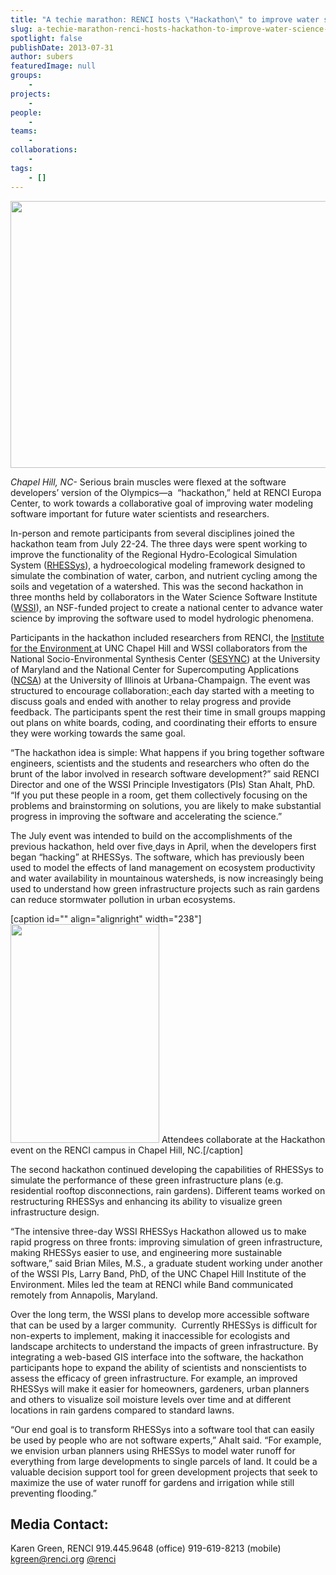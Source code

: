 ```yaml
---
title: "A techie marathon: RENCI hosts \"Hackathon\" to improve water science software"
slug: a-techie-marathon-renci-hosts-hackathon-to-improve-water-science-software
spotlight: false
publishDate: 2013-07-31
author: subers
featuredImage: null
groups:
    - 
projects:
    - 
people:
    - 
teams: 
    - 
collaborations:
    - 
tags:
    - []
---
```

<img class="alignnone" title="RENCI Hackathon 2.0" alt="" src="http://farm4.staticflickr.com/3680/9407353027_02508f15b0_z.jpg" width="640" height="427" />

<em>Chapel Hill, NC- </em>Serious brain muscles were flexed at the software developers’ version of the Olympics—a  “hackathon,” held at RENCI Europa Center, to work towards a collaborative goal of improving water modeling software important for future water scientists and researchers.

<!--more-->In-person and remote participants from several disciplines joined the hackathon team from July 22-24. The three days were spent working to improve the functionality of the Regional Hydro-Ecological Simulation System (<a href="http://fiesta.bren.ucsb.edu/~rhessys/">RHESSys</a>), a hydroecological modeling framework designed to simulate the combination of water, carbon, and nutrient cycling among the soils and vegetation of a watershed. This was the second hackathon in three months held by collaborators in the Water Science Software Institute (<a href="http://www.renci.org/focus-areas/environmental-research/water-science-software-institute">WSSI</a>), an NSF-funded project to create a national center to advance water science by improving the software used to model hydrologic phenomena.

Participants in the hackathon included researchers from RENCI, the <a href="http://www.ie.unc.edu">Institute for the Environment </a>at UNC Chapel Hill and WSSI collaborators from the National Socio-Environmental Synthesis Center (<a href="http://www.sesync.org">SESYNC</a>) at the University of Maryland and the National Center for Supercomputing Applications (<a href="http://www.ncsa.illinois.edu">NCSA</a>) at the University of Illinois at Urbana-Champaign. The event was structured to encourage collaboration:<ins cite="mailto:Brian%20Miles" datetime="2013-07-24T15:38"> </ins>each day started with a meeting to discuss goals and ended with another to relay progress and provide feedback. The participants spent the rest their time in small groups mapping out plans on white boards, coding, and coordinating their efforts to ensure they were working towards the same goal.

“The hackathon idea is simple: What happens if you bring together software engineers, scientists and the students and researchers who often do the brunt of the labor involved in research software development?” said RENCI Director and one of the WSSI Principle Investigators (PIs) Stan Ahalt, PhD. “If you put these people in a room, get them collectively focusing on the problems and brainstorming on solutions, you are likely to make substantial progress in improving the software and accelerating the science.”

The July event was intended to build on the accomplishments of the previous hackathon, held over five<ins cite="mailto:Karen%20Green" datetime="2013-07-23T16:21"> </ins>days in April, when the developers first began “hacking” at RHESSys. The software, which has previously been used to model the effects of land management on ecosystem productivity and water availability in mountainous watersheds, is now increasingly being used to understand how green infrastructure projects such as rain gardens can reduce stormwater pollution in urban ecosystems.

[caption id="" align="alignright" width="238"]<img class=" " title="RENCI Hackathon 2.0" alt="" src="http://farm8.staticflickr.com/7331/9410113118_c3cf978c85.jpg" width="238" height="350" /> Attendees collaborate at the Hackathon event on the RENCI campus in Chapel Hill, NC.[/caption]

The second hackathon continued developing the capabilities of RHESSys to simulate the performance of these green infrastructure plans (e.g. residential rooftop disconnections, rain gardens). Different teams worked on restructuring RHESSys and enhancing its ability to visualize green infrastructure design.

“The intensive three-day WSSI RHESSys Hackathon allowed us to make rapid progress on three fronts: improving simulation of green infrastructure, making RHESSys easier to use, and engineering more sustainable software,” said Brian Miles, M.S., a graduate student working under another of the WSSI PIs, Larry Band, PhD, of the UNC Chapel Hill Institute of the Environment. Miles led the team at RENCI while Band communicated remotely from Annapolis, Maryland.

Over the long term, the WSSI plans to develop more accessible software that can be used by a larger community.  Currently RHESSys is difficult for non-experts to implement, making it inaccessible for ecologists and landscape architects to understand the impacts of green infrastructure. By integrating a web-based GIS interface into the software, the hackathon participants hope to expand the ability of scientists and nonscientists to assess the efficacy of green infrastructure. For example, an improved RHESSys will make it easier for homeowners, gardeners, urban planners and others to visualize soil moisture levels over time and at different locations in rain gardens compared to standard lawns.

“Our end goal is to transform RHESSys into a software tool that can easily be used by people who are not software experts,” Ahalt said. “For example, we envision urban planners using RHESSys to model water runoff for everything from large developments to single parcels of land. It could be a valuable decision support tool for green development projects that seek to maximize the use of water runoff for gardens and irrigation while still preventing flooding.”
<h2>Media Contact:</h2>
Karen Green, RENCI
919.445.9648 (office)
919-619-8213 (mobile)
<a href="mailto:kgreen@renci.org">kgreen@renci.org</a>
<a href="http://twitter.com/renci" target="_blank">@renci</a>
